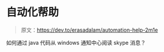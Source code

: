 # 自动化帮助

> 原文：<https://dev.to/erasadalam/automation-help-2m1e>

如何通过 java 代码从 windows 通知中心阅读 skype 消息？
